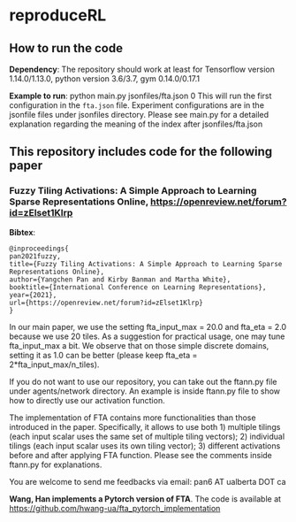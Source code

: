 # reproduceRL

## How to run the code

**Dependency**: The repository should work at least for Tensorflow version 1.14.0/1.13.0, python version 3.6/3.7, gym 0.14.0/0.17.1

**Example to run**: python main.py jsonfiles/fta.json 0
This will run the first configuration in the ``fta.json`` file. Experiment configurations are in the jsonfile files under jsonfiles directory. Please see main.py for a detailed explanation regarding the meaning of the index after jsonfiles/fta.json

## This repository includes code for the following paper

### Fuzzy Tiling Activations: A Simple Approach to Learning Sparse Representations Online, https://openreview.net/forum?id=zElset1Klrp

**Bibtex**:
```
@inproceedings{
pan2021fuzzy,
title={Fuzzy Tiling Activations: A Simple Approach to Learning Sparse Representations Online},
author={Yangchen Pan and Kirby Banman and Martha White},
booktitle={International Conference on Learning Representations},
year={2021},
url={https://openreview.net/forum?id=zElset1Klrp}
}
```

In our main paper, we use the setting fta_input_max = 20.0 and fta_eta = 2.0 because we use 20 tiles. As a suggestion for practical usage, one may tune fta_input_max a bit. We observe that on those simple discrete domains, setting it as 1.0 can be better (please keep fta_eta = 2*fta_input_max/n_tiles). 

If you do not want to use our repository, you can take out the ftann.py file under agents/network directory. An example is inside ftann.py file to show how to directly use our activation function. 

The implementation of FTA contains more functionalities than those introduced in the paper. Specifically, it allows to use both 1) multiple tilings (each input scalar uses the same set of multiple tiling vectors); 2) individual tilings (each input scalar uses its own tiling vector); 3) different activations before and after applying FTA function. Please see the comments inside ftann.py for explanations. 

You are welcome to send me feedbacks via email: pan6 AT ualberta DOT ca

**Wang, Han implements a Pytorch version of FTA**. The code is available at https://github.com/hwang-ua/fta_pytorch_implementation


